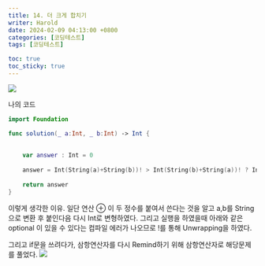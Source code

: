 ```yaml
---
title: 14. 더 크게 합치기
writer: Harold
date: 2024-02-09 04:13:00 +0800
categories: [코딩테스트]
tags: [코딩테스트]

toc: true
toc_sticky: true
---
```

![](https://velog.velcdn.com/images/haroldfromk/post/46d4fa1a-ed07-403b-a511-47e6d50d76de/image.png)

나의 코드
```swift
import Foundation

func solution(_ a:Int, _ b:Int) -> Int {
    
    
    var answer : Int = 0
    
    answer = Int(String(a)+String(b))! > Int(String(b)+String(a))! ? Int(String(a)+String(b))! : Int(String(b)+String(a))!
    
    return answer
}
```

이렇게 생각한 이유.
일단 연산 ⊕ 이 두 정수를 붙여서 쓴다는 것을 알고 a,b를 String으로 변환 후 붙인다음 다시 Int로 변형하였다.
그리고 실행을 하였을때 아래와 같은 optional 이 있을 수 있다는 컴파일 에러가 나오므로 !를 통해 Unwrapping을 하였다.

그리고 if문을 쓰려다가, 삼항연산자를 다시 Remind하기 위해 삼항연산자로 해당문제를 풀었다.
![](https://velog.velcdn.com/images/haroldfromk/post/f9f151c0-2fdc-4033-8d56-db618a0753cf/image.png)
